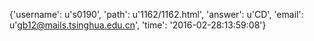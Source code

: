 {'username': u's0190', 'path': u'1162/1162.html', 'answer': u'CD', 'email': u'gb12@mails.tsinghua.edu.cn', 'time': '2016-02-28:13:59:08'}